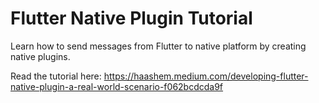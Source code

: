# Flutter Native Plugin Tutorial

Learn how to send messages from Flutter to native platform by creating native plugins.

Read the tutorial here:
https://haashem.medium.com/developing-flutter-native-plugin-a-real-world-scenario-f062bcdcda9f